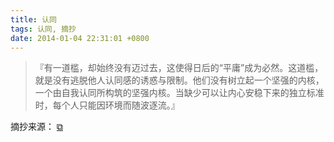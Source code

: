 ```yaml
---
title: 认同
tags: 认同, 摘抄
date: 2014-01-04 22:31:01 +0800
---
```


> 『有一道槛，却始终没有迈过去，这使得日后的“平庸”成为必然。这道槛，就是没有逃脱他人认同感的诱惑与限制。他们没有树立起一个坚强的内核，一个由自我认同所构筑的坚强内核。当缺少可以让内心安稳下来的独立标准时，每个人只能因环境而随波逐流。』

摘抄来源： [&#x29c9;](http://www.zhihu.com/question/20487326?noti_id=28274856#1260251)

